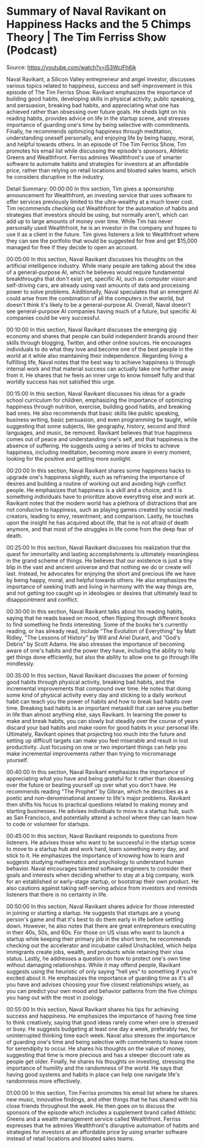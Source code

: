 # Summary of Naval Ravikant on Happiness Hacks and the 5 Chimps Theory | The Tim Ferriss Show (Podcast)

Source: https://youtube.com/watch?v=I53WciFh6ik

Naval Ravikant, a Silicon Valley entrepreneur and angel investor, discusses various topics related to happiness, success and self-improvement in this episode of The Tim Ferriss Show. Ravikant emphasizes the importance of building good habits, developing skills in physical activity, public speaking, and persuasion, breaking bad habits, and appreciating what one has achieved rather than obsessing over future goals. He sheds light on his reading habits, provides advice on life in the startup scene, and stresses importance of guarding one's time by being selective with commitments. Finally, he recommends optimizing happiness through meditation, understanding oneself personally, and enjoying life by being happy, moral, and helpful towards others.
In an episode of The Tim Ferriss Show, Tim promotes his email list while discussing the episode's sponsors, Athletic Greens and Wealthfront. Ferriss admires Wealthfront's use of smarter software to automate habits and strategies for investors at an affordable price, rather than relying on retail locations and bloated sales teams, which he considers disruptive in the industry.

Detail Summary: 
00:00:00
In this section, Tim gives a sponsorship announcement for Wealthfront, an investing service that uses software to offer services previously limited to the ultra-wealthy at a much lower cost. Tim recommends checking out Wealthfront for the automation of habits and strategies that investors should be using, but normally aren't, which can add up to large amounts of money over time. While Tim has never personally used Wealthfront, he is an investor in the company and hopes to use it as a client in the future. Tim gives listeners a link to Wealthfront where they can see the portfolio that would be suggested for free and get $15,000 managed for free if they decide to open an account.

00:05:00
In this section, Naval Ravikant discusses his thoughts on the artificial intelligence industry. While many people are talking about the idea of a general-purpose AI, which he believes would require fundamental breakthroughs that don't exist yet, specific AI, such as computer vision and self-driving cars, are already using vast amounts of data and processing power to solve problems. Additionally, Naval speculates that an emergent AI could arise from the combination of all the computers in the world, but doesn't think it's likely to be a general-purpose AI. Overall, Naval doesn't see general-purpose AI companies having much of a future, but specific AI companies could be very successful.

00:10:00
In this section, Naval Ravikant discusses the emerging gig economy and shares that people can build independent brands around their skills through blogging, Twitter, and other online sources. He encourages individuals to do what they love and become one of the best people in the world at it while also maintaining their independence. Regarding living a fulfilling life, Naval notes that the best way to achieve happiness is through internal work and that material success can actually take one further away from it. He shares that he feels an inner urge to know himself fully and that worldly success has not satisfied this urge.

00:15:00
In this section, Naval Ravikant discusses his ideas for a grade school curriculum for children, emphasizing the importance of optimizing happiness through nutrition, exercise, building good habits, and breaking bad ones. He also recommends that basic skills like public speaking, business writing, basic persuasion, and even programming be taught, while suggesting that some subjects, like geography, history, second and third languages, and music, be removed. Ravikant believes that true happiness comes out of peace and understanding one's self, and that happiness is the absence of suffering. He suggests using a series of tricks to achieve happiness, including meditation, becoming more aware in every moment, looking for the positive and getting more sunlight.

00:20:00
In this section, Naval Ravikant shares some happiness hacks to upgrade one's happiness slightly, such as reframing the importance of desires and building a routine of working out and avoiding high conflict people. He emphasizes that happiness is a skill and a choice, and it is something individuals have to prioritize above everything else and work at. Ravikant notes that the modern world has a plethora of distractions that are not conducive to happiness, such as playing games created by social media creators, leading to envy, resentment, and comparison. Lastly, he touches upon the insight he has acquired about life, that he is not afraid of death anymore, and that most of the struggles in life come from the deep fear of death.

00:25:00
In this section, Naval Ravikant discusses his realization that the quest for immortality and lasting accomplishments is ultimately meaningless in the grand scheme of things. He believes that our existence is just a tiny blip in the vast and ancient universe and that nothing we do or create will last. Instead, he advocates for enjoying the short and precious life we have by being happy, moral, and helpful towards others. He also emphasizes the importance of seeking truth and living in harmony with the way things are, and not getting too caught up in ideologies or desires that ultimately lead to disappointment and conflict.

00:30:00
In this section, Naval Ravikant talks about his reading habits, saying that he reads based on mood, often flipping through different books to find something he finds interesting. Some of the books he's currently reading, or has already read, include "The Evolution of Everything" by Matt Ridley, "The Lessons of History" by Will and Ariel Durant, and "God's Debris" by Scott Adams. He also stresses the importance of becoming aware of one's habits and the power they have, including the ability to help get things done efficiently, but also the ability to allow one to go through life mindlessly.

00:35:00
In this section, Naval Ravikant discusses the power of forming good habits through physical activity, breaking bad habits, and the incremental improvements that compound over time. He notes that doing some kind of physical activity every day and sticking to a daily workout habit can teach you the power of habits and how to break bad habits over time. Breaking bad habits is an important metaskill that can serve you better in life than almost anything else, says Ravikant. In learning the power to make and break habits, you can slowly but steadily over the course of years discard your bad habits and make room for good habits in your personal life. Ultimately, Ravikant opines that projecting too much into the future and setting up difficult targets can make you feel miserable and result in lost productivity. Just focusing on one or two important things can help you make incremental improvements rather than trying to micromanage yourself.

00:40:00
In this section, Naval Ravikant emphasizes the importance of appreciating what you have and being grateful for it rather than obsessing over the future or beating yourself up over what you don't have. He recommends reading "The Prophet" by Gibran, which he describes as a poetic and non-denominational answer to life's major problems. Ravikant then shifts his focus to practical questions related to making money and starting businesses. He advises individuals to move to a startup hub, such as San Francisco, and potentially attend a school where they can learn how to code or volunteer for startups.

00:45:00
In this section, Naval Ravikant responds to questions from listeners. He advises those who want to be successful in the startup scene to move to a startup hub and work hard, learn something every day, and stick to it. He emphasizes the importance of knowing how to learn and suggests studying mathematics and psychology to understand human behavior. Naval encourages talented software engineers to consider their goals and interests when deciding whether to stay at a big company, work for an established or early-stage startup, or bootstrap their own product. He also cautions against taking self-serving advice from investors and reminds listeners that there is no certainty in life.

00:50:00
In this section, Naval Ravikant shares advice for those interested in joining or starting a startup. He suggests that startups are a young person's game and that it's best to do them early in life before settling down. However, he also notes that there are great entrepreneurs executing in their 40s, 50s, and 60s. For those on US visas who want to launch a startup while keeping their primary job in the short term, he recommends checking out the accelerator and incubator called Unshackled, which helps immigrants create jobs, wealth, and products while retaining their visa status. Lastly, he addresses a question on how to protect one's own time without damaging relationships. While it may offend people, Ravikant suggests using the heuristic of only saying "hell yes" to something if you're excited about it. He emphasizes the importance of guarding time as it's all you have and advises choosing your five closest relationships wisely, as you can predict your own mood and behavior patterns from the five chimps you hang out with the most in zoology.

00:55:00
In this section, Naval Ravikant shares his tips for achieving success and happiness. He emphasizes the importance of having free time to think creatively, saying that good ideas rarely come when one is stressed or busy. He suggests budgeting at least one day a week, preferably two, for uninterrupted thinking time each week. Naval also stresses the importance of guarding one's time and being selective with commitments to leave room for serendipity to occur. He shares his thoughts on the value of money, suggesting that time is more precious and has a steeper discount rate as people get older. Finally, he shares his thoughts on investing, stressing the importance of humility and the randomness of the world. He says that having good systems and habits in place can help one navigate life's randomness more effectively.

01:00:00
In this section, Tim Ferriss promotes his email list where he shares new music, innovative findings, and other things that he has shared with his close friends throughout the week. He then goes on to discuss the sponsors of the episode which includes a supplement brand called Athletic Greens and a wealth management service called Wealthfront. Ferriss expresses that he admires Wealthfront's disruptive automation of habits and strategies for investors at an affordable price by using smarter software instead of retail locations and bloated sales teams.


